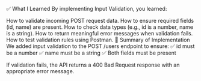 
✅ What I Learned
By implementing Input Validation, you learned:

How to validate incoming POST request data.
How to ensure required fields (id, name) are present.
How to check data types (e.g., id is a number, name is a string).
How to return meaningful error messages when validation fails.
How to test validation rules using Postman.
📌 Summary of Implementation
We added input validation to the POST /users endpoint to ensure:
✅ id must be a number
✅ name must be a string
✅ Both fields must be present

If validation fails, the API returns a 400 Bad Request response with an appropriate error message.

